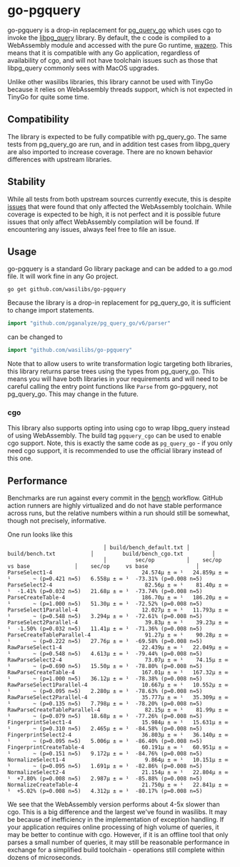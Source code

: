 # go-pgquery

go-pgquery is a drop-in replacement for [pg_query_go][1] which uses cgo to invoke the
[libpg_query][2] library. By default, the c code is compiled to a WebAssembly module 
and accessed with the pure Go runtime, [wazero][3]. This means that it is compatible with
any Go application, regardless of availability of cgo, and will not have toolchain issues
such as those that libpg_query commonly sees with MacOS upgrades.

Unlike other wasilibs libraries, this library cannot be used with TinyGo because it relies
on WebAssembly threads support, which is not expected in TinyGo for quite some time.

## Compatibility

The library is expected to be fully compatible with pg_query_go. The same tests from pg_query_go
are run, and in addition test cases from libpg_query are also imported to increase coverage.
There are no known behavior differences with upstream libraries.

## Stability

While all tests from both upstream sources currently execute, this is despite [issues][4] that were
found that only affected the WebAssembly toolchain. While coverage is expected to be high, it is
not perfect and it is possible future issues that only affect WebAssembly compilation will be
found. If encountering any issues, always feel free to file an issue.

## Usage

go-pgquery is a standard Go library package and can be added to a go.mod file. It will work fine in
any Go project.

```
go get github.com/wasilibs/go-pgquery
```

Because the library is a drop-in replacement for pg_query_go, it is sufficient to change
import statements.

```go
import "github.com/pganalyze/pg_query_go/v6/parser"
```

can be changed to

```go
import "github.com/wasilibs/go-pgquery"
```

Note that to allow users to write transformation logic targeting both libraries, this library
returns parse trees using the types from pg_query_go. This means you will have both libraries
in your requirements and will need to be careful calling the entry point functions like `Parse`
from go-pgquery, not pg_query_go. This may change in the future.

### cgo

This library also supports opting into using cgo to wrap libpg_query instead of using WebAssembly.
The build tag `pgquery_cgo` can be used to enable cgo support. Note, this is exactly the same
code as `pg_query_go` - if you only need cgo support, it is recommended to use the official
library instead of this one.

## Performance

Benchmarks are run against every commit in the [bench][5] workflow. GitHub action runners are highly
virtualized and do not have stable performance across runs, but the relative numbers within a run
should still be somewhat, though not precisely, informative.

One run looks like this

```
                              │ build/bench_default.txt │           build/bench.txt           │         build/bench_cgo.txt         │
                              │         sec/op          │    sec/op      vs base              │    sec/op     vs base               │
ParseSelect1-4                            24.574µ ± ∞ ¹   24.859µ ± ∞ ¹       ~ (p=0.421 n=5)   6.558µ ± ∞ ¹  -73.31% (p=0.008 n=5)
ParseSelect2-4                             82.56µ ± ∞ ¹    81.40µ ± ∞ ¹  -1.41% (p=0.032 n=5)   21.68µ ± ∞ ¹  -73.74% (p=0.008 n=5)
ParseCreateTable-4                        186.70µ ± ∞ ¹   186.20µ ± ∞ ¹       ~ (p=1.000 n=5)   51.30µ ± ∞ ¹  -72.52% (p=0.008 n=5)
ParseSelect1Parallel-4                    12.027µ ± ∞ ¹   11.793µ ± ∞ ¹       ~ (p=0.548 n=5)   3.294µ ± ∞ ¹  -72.61% (p=0.008 n=5)
ParseSelect2Parallel-4                     39.83µ ± ∞ ¹    39.23µ ± ∞ ¹  -1.50% (p=0.032 n=5)   11.41µ ± ∞ ¹  -71.36% (p=0.008 n=5)
ParseCreateTableParallel-4                 91.27µ ± ∞ ¹    90.28µ ± ∞ ¹       ~ (p=0.222 n=5)   27.76µ ± ∞ ¹  -69.58% (p=0.008 n=5)
RawParseSelect1-4                         22.439µ ± ∞ ¹   22.049µ ± ∞ ¹       ~ (p=0.548 n=5)   4.613µ ± ∞ ¹  -79.44% (p=0.008 n=5)
RawParseSelect2-4                          73.07µ ± ∞ ¹    74.15µ ± ∞ ¹       ~ (p=0.690 n=5)   15.50µ ± ∞ ¹  -78.80% (p=0.008 n=5)
RawParseCreateTable-4                     167.01µ ± ∞ ¹   167.32µ ± ∞ ¹       ~ (p=1.000 n=5)   36.12µ ± ∞ ¹  -78.38% (p=0.008 n=5)
RawParseSelect1Parallel-4                 10.667µ ± ∞ ¹   10.552µ ± ∞ ¹       ~ (p=0.095 n=5)   2.280µ ± ∞ ¹  -78.63% (p=0.008 n=5)
RawParseSelect2Parallel-4                 35.777µ ± ∞ ¹   35.309µ ± ∞ ¹       ~ (p=0.135 n=5)   7.798µ ± ∞ ¹  -78.20% (p=0.008 n=5)
RawParseCreateTableParallel-4              82.15µ ± ∞ ¹    81.99µ ± ∞ ¹       ~ (p=0.079 n=5)   18.68µ ± ∞ ¹  -77.26% (p=0.008 n=5)
FingerprintSelect1-4                      15.984µ ± ∞ ¹   15.631µ ± ∞ ¹       ~ (p=0.310 n=5)   2.465µ ± ∞ ¹  -84.58% (p=0.008 n=5)
FingerprintSelect2-4                      36.803µ ± ∞ ¹   36.140µ ± ∞ ¹       ~ (p=0.095 n=5)   5.006µ ± ∞ ¹  -86.40% (p=0.008 n=5)
FingerprintCreateTable-4                  60.191µ ± ∞ ¹   60.951µ ± ∞ ¹       ~ (p=0.151 n=5)   9.172µ ± ∞ ¹  -84.76% (p=0.008 n=5)
NormalizeSelect1-4                         9.864µ ± ∞ ¹   10.151µ ± ∞ ¹       ~ (p=0.095 n=5)   1.691µ ± ∞ ¹  -82.86% (p=0.008 n=5)
NormalizeSelect2-4                        21.154µ ± ∞ ¹   22.804µ ± ∞ ¹  +7.80% (p=0.008 n=5)   2.987µ ± ∞ ¹  -85.88% (p=0.008 n=5)
NormalizeCreateTable-4                    21.750µ ± ∞ ¹   22.841µ ± ∞ ¹  +5.02% (p=0.008 n=5)   4.312µ ± ∞ ¹  -80.17% (p=0.008 n=5)
```

We see that the WebAssembly version performs about 4-5x slower than cgo. This is a big difference and the largest we've
found in wasilibs. It may be because of inefficiency in the implementation of exception handling. If your application
requires online processing of high volume of queries, it may be better to continue with cgo. However, if it is an offline
tool that only parses a small number of queries, it may still be reasonable performance in exchange for a simplified
build toolchain - operations still complete within dozens of microseconds.

[1]: https://github.com/pganalyze/pg_query_go
[2]: https://github.com/pganalyze/libpg_query
[3]: https://wazero.io
[4]: https://github.com/wasilibs/go-pgquery/blob/main/buildtools/wasm/Dockerfile#L13
[5]: https://github.com/wasilibs/go-pgquery/actions/workflows/bench.yaml
